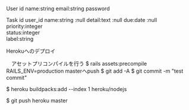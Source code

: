 User
  id
  name:string
  email:string
  password


Task
  id
  user_id
  name:string  :null
  detail:text  :null
  due:date  :null
  priority:integer  
  status:integer   
  label:string   


Herokuへのデプロイ

　アセットプリコンパイルを行う
  $ rails assets:precompile RAILS_ENV=production
  masterへpush
  $ git add -A
  $ git commit -m "test commit"

  $  heroku buildpacks:add --index 1 heroku/nodejs

  $ git push heroku master

